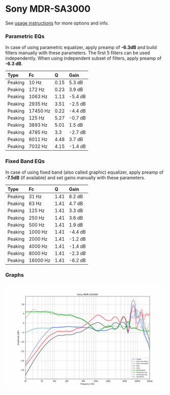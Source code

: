 # Sony MDR-SA3000
See [usage instructions](https://github.com/jaakkopasanen/AutoEq#usage) for more options and info.

### Parametric EQs
In case of using parametric equalizer, apply preamp of **-6.3dB** and build filters manually
with these parameters. The first 5 filters can be used independently.
When using independent subset of filters, apply preamp of **-6.3 dB**.

| Type    | Fc       |    Q | Gain    |
|:--------|:---------|:-----|:--------|
| Peaking | 10 Hz    | 0.15 | 5.3 dB  |
| Peaking | 172 Hz   | 0.23 | 3.9 dB  |
| Peaking | 1063 Hz  | 1.13 | -5.4 dB |
| Peaking | 2935 Hz  | 3.51 | -2.5 dB |
| Peaking | 17450 Hz | 0.22 | -4.4 dB |
| Peaking | 125 Hz   | 5.27 | -0.7 dB |
| Peaking | 3893 Hz  | 5.01 | 1.5 dB  |
| Peaking | 4785 Hz  | 3.3  | -2.7 dB |
| Peaking | 6011 Hz  | 4.48 | 3.7 dB  |
| Peaking | 7032 Hz  | 4.15 | -1.4 dB |

### Fixed Band EQs
In case of using fixed band (also called graphic) equalizer, apply preamp of **-7.5dB**
(if available) and set gains manually with these parameters.

| Type    | Fc       |    Q | Gain    |
|:--------|:---------|:-----|:--------|
| Peaking | 31 Hz    | 1.41 | 6.2 dB  |
| Peaking | 63 Hz    | 1.41 | 4.7 dB  |
| Peaking | 125 Hz   | 1.41 | 3.3 dB  |
| Peaking | 250 Hz   | 1.41 | 3.6 dB  |
| Peaking | 500 Hz   | 1.41 | 1.9 dB  |
| Peaking | 1000 Hz  | 1.41 | -4.4 dB |
| Peaking | 2000 Hz  | 1.41 | -1.2 dB |
| Peaking | 4000 Hz  | 1.41 | -1.4 dB |
| Peaking | 8000 Hz  | 1.41 | -2.3 dB |
| Peaking | 16000 Hz | 1.41 | -6.2 dB |

### Graphs
![](./Sony%20MDR-SA3000.png)